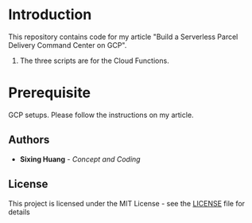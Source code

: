 

# Introduction


This repository contains code for my article "Build a Serverless Parcel Delivery Command Center on GCP".

1. The three scripts are for the Cloud Functions.

  

# Prerequisite

GCP setups. Please follow the instructions on my article.


## Authors

  

*  **Sixing Huang** - *Concept and Coding*

  

## License

  

This project is licensed under the MIT License - see the [LICENSE](LICENSE) file for details
